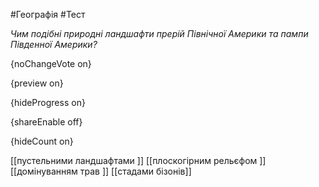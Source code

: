 #Географія #Тест

*Чим подібні природні ландшафти прерій Північної Америки та пампи Південної Америки?*

{noChangeVote on}

{preview on}

{hideProgress on}

{shareEnable off}

{hideCount on}

[[пустельними ландшафтами ]]
[[плоскогірним рельєфом ]]
[[домінуванням трав ]]
[[стадами бізонів]]
